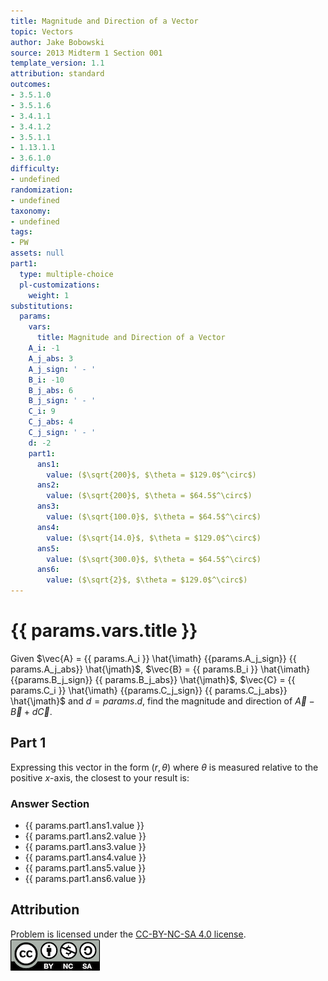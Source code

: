 ```yaml
---
title: Magnitude and Direction of a Vector
topic: Vectors
author: Jake Bobowski
source: 2013 Midterm 1 Section 001
template_version: 1.1
attribution: standard
outcomes:
- 3.5.1.0
- 3.5.1.6
- 3.4.1.1
- 3.4.1.2
- 3.5.1.1
- 1.13.1.1
- 3.6.1.0
difficulty:
- undefined
randomization:
- undefined
taxonomy:
- undefined
tags:
- PW
assets: null
part1:
  type: multiple-choice
  pl-customizations:
    weight: 1
substitutions:
  params:
    vars:
      title: Magnitude and Direction of a Vector
    A_i: -1
    A_j_abs: 3
    A_j_sign: ' - '
    B_i: -10
    B_j_abs: 6
    B_j_sign: ' - '
    C_i: 9
    C_j_abs: 4
    C_j_sign: ' - '
    d: -2
    part1:
      ans1:
        value: ($\sqrt{200}$, $\theta = $129.0$^\circ$)
      ans2:
        value: ($\sqrt{200}$, $\theta = $64.5$^\circ$)
      ans3:
        value: ($\sqrt{100.0}$, $\theta = $64.5$^\circ$)
      ans4:
        value: ($\sqrt{14.0}$, $\theta = $129.0$^\circ$)
      ans5:
        value: ($\sqrt{300.0}$, $\theta = $64.5$^\circ$)
      ans6:
        value: ($\sqrt{2}$, $\theta = $129.0$^\circ$)
---
```

# {{ params.vars.title }}
Given $\vec{A} = {{ params.A_i }} \hat{\imath} {{params.A_j_sign}} {{ params.A_j_abs}} \hat{\jmath}$, $\vec{B} = {{ params.B_i }} \hat{\imath} {{params.B_j_sign}} {{ params.B_j_abs}} \hat{\jmath}$, $\vec{C} = {{ params.C_i }} \hat{\imath} {{params.C_j_sign}} {{ params.C_j_abs}} \hat{\jmath}$ and $d={{ params.d }}$, find the magnitude and direction of $\vec{A}-\vec{B}+d\vec{C}$.

## Part 1

Expressing this vector in the form $(r,\theta)$ where $\theta$ is measured relative to the positive $x$-axis, the closest to your result is:

### Answer Section

- {{ params.part1.ans1.value }}
- {{ params.part1.ans2.value }}
- {{ params.part1.ans3.value }}
- {{ params.part1.ans4.value }}
- {{ params.part1.ans5.value }}
- {{ params.part1.ans6.value }}

## Attribution

Problem is licensed under the [CC-BY-NC-SA 4.0 license](https://creativecommons.org/licenses/by-nc-sa/4.0/).<br> ![The Creative Commons 4.0 license requiring attribution-BY, non-commercial-NC, and share-alike-SA license.](https://raw.githubusercontent.com/firasm/bits/master/by-nc-sa.png)